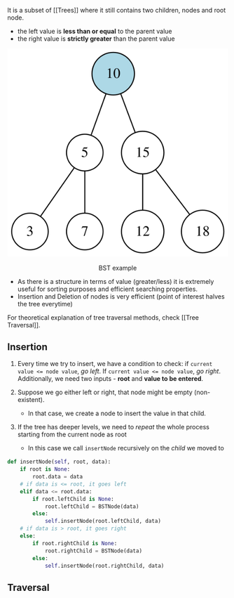 It is a subset of [[Trees]] where it still contains two children, nodes and root node.
- the left value is **less than or equal** to the parent value
- the right value is **strictly greater** than the parent value


![bst| center](../assets/bst.svg)
<div style="text-align: center">
  BST example
</div>


- As there is a structure in terms of value (greater/less) it is extremely useful for sorting purposes and efficient searching properties.
- Insertion and Deletion of nodes is very efficient (point of interest halves the tree everytime)

For theoretical explanation of tree traversal methods, check [[Tree Traversal]].
## Insertion

 1. Every time we try to insert, we have a condition to check: if `current value <= node value`,  *go left*. If `current value <= node value`, *go right*. Additionally, we need two inputs - **root** and **value to be entered**. 
 
2. Suppose we go either left or right, that node might be empty (non-existent). 
	- In that case, we create a node to insert the value in that child.

3. If the tree has deeper levels, we need to *repeat* the whole process starting from the current node as root
	- In this case we call `insertNode` recursively on the *child* we moved to

```python
def insertNode(self, root, data):
	if root is None:
		root.data = data
	# if data is <= root, it goes left
	elif data <= root.data:
		if root.leftChild is None:
			root.leftChild = BSTNode(data)
		else:
			self.insertNode(root.leftChild, data)
	# if data is > root, it goes right
	else:
		if root.rightChild is None:
			root.rightChild = BSTNode(data)
		else:
			self.insertNode(root.rightChild, data)
```

## Traversal

